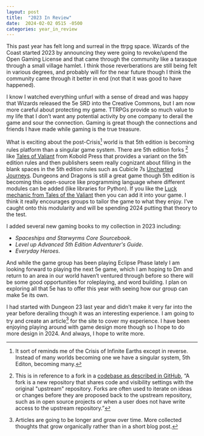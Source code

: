 ```yaml
---
layout: post
title:  "2023 In Review"
date:  2024-02-02 0515 -0500
categories: year_in_review
---
```


This past year has felt long and surreal in the ttrpg space. Wizards of the Coast started 2023 by announcing they were going to revoke/upend the Open Gaming License and that came through the community like a tarasque through a small village hamlet. I think those reverberations are still being felt in various degrees, and probably will for the near future though I think the community came through it better in end (not that it was good to have happened).

I know I watched everything unfurl with a sense of dread and was happy that Wizards released the 5e SRD into the Creative Commons, but I am now more careful about protecting my game. TTRPGs provide so much value to my life that I don’t want any potential activity by one company to derail the game and sour the connection. Gaming is great though the connections and friends I  have made while gaming is the true treasure.

What is exciting about the post-Crisis[^1] world is that 5th edition is becoming rules platform than a singular game system. There are 5th edition forks [^2] like [Tales of Valiant](https://www.talesofthevaliant.com/) from Kobold Press that provides a variant on the 5th edition rules and then publishers seem really cognizant about filling in the blank spaces in the 5th edition rules such as Cubicle 7s [Uncharted Journeys](https://cubicle7games.com/uncharted-journeys-roleplaying-game). Dungeons and Dragons is still a great game though 5th edition is becoming this open-source like programming language where different modules can be added (like libraries for Python). If you like the [Luck mechanic from Tales of the Valiant](https://slyflourish.com/luck.html) then you can add it into your game. I think it really encourages groups to tailor the game to what they enjoy. I’ve caught onto this modularity and will be spending 2024 putting that theory to the test. 

I added several new gaming books to my collection in 2023 including:

- _Spaceships and Starwyrms Core Sourcebook_.
- _Level up Advanced 5th Edition Adventurer's Guide_.
- _Everyday Heroes_.

And while the game group has been playing Eclipse Phase lately I am looking forward to playing the next 5e game, which I am hoping to Dm and return to an area in our world haven’t ventured through before so there will be some good opportunities for roleplaying, and word building. I plan on exploring all that 5e has to offer this year with seeing how our group can make 5e its own.

I had started with Dungeon 23 last year and didn’t make it very far into the year before derailing though it was an interesting experience. I am going to try and create an article[^3] for the site to cover my experience.  I have been enjoying playing around with game design more though so I hope to do more design in 2024. And always, I hope to write more. 

[^1]: It sort of reminds me of the Crisis of Infinite Earths except in reverse. Instead of many worlds becoming one we have a singular system, 5th Editon, becoming many.

[^2]: This is in reference to a fork in a [codebase as described in GitHub](https://docs.github.com/en/pull-requests/collaborating-with-pull-requests/working-with-forks/fork-a-repo), “A fork is a new repository that shares code and visibility settings with the original "upstream" repository. Forks are often used to iterate on ideas or changes before they are proposed back to the upstream repository, such as in open source projects or when a user does not have write access to the upstream repository.” 

[^3]: Articles are going to be longer and grow over time. More collected thoughts that grow organically rather than in a short blog post.